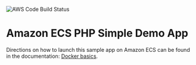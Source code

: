 ![AWS Code Build Status](https://codebuild.us-east-1.amazonaws.com/badges?uuid=eyJlbmNyeXB0ZWREYXRhIjoiWjcrc1BNUTFMRW5xQXQwNUt5N2U0K2t4Q2RvdmFxMkdGZGE3bk5ydDArQTc4aG04MExpQklCakszTzVQVDRYUFRNRTErSytYMTJ0S0NOdno1QittdVZRPSIsIml2UGFyYW1ldGVyU3BlYyI6Ik1STTcxUkRGbCtNT0Y2SUwiLCJtYXRlcmlhbFNldFNlcmlhbCI6MX0%3D&branch=master)

# Amazon ECS PHP Simple Demo App
Directions on how to launch this sample app on Amazon ECS can be found in the documentation: [Docker basics](http://docs.aws.amazon.com/AmazonECS/latest/developerguide/docker-basics.html).
